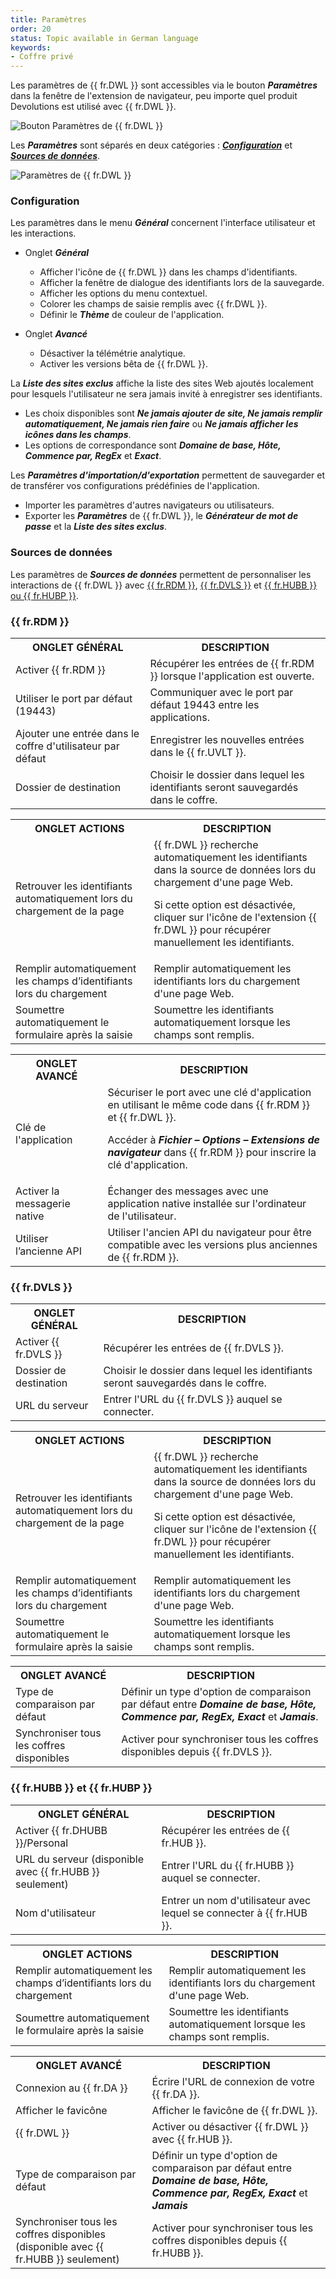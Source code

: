 ```yaml
---
title: Paramètres
order: 20
status: Topic available in German language
keywords:
- Coffre privé
---
```

Les paramètres de {{ fr.DWL }} sont accessibles via le bouton ***Paramètres*** dans la fenêtre de l'extension de navigateur, peu importe quel produit Devolutions est utilisé avec {{ fr.DWL }}.  

![Bouton Paramètres de {{ fr.DWL }}](https://webdevolutions.azureedge.net/docs/fr/dwl/Dwl2001.png)  

Les ***Paramètres*** sont séparés en deux catégories : <a href="#configuration">***Configuration***</a> et <a href="#source">***Sources de données***</a>.  

![Paramètres de {{ fr.DWL }}](https://webdevolutions.azureedge.net/docs/fr/dwl/Dwl4027.png)

### Configuration <a name="configuration"></a>

Les paramètres dans le menu ***Général*** concernent l'interface utilisateur et les interactions.  

* Onglet ***Général***  
	* Afficher l'icône de {{ fr.DWL }} dans les champs d'identifiants.  
	* Afficher la fenêtre de dialogue des identifiants lors de la sauvegarde.  
	* Afficher les options du menu contextuel.  
	* Colorer les champs de saisie remplis avec {{ fr.DWL }}.  
	* Définir le ***Thème*** de couleur de l'application.  

* Onglet ***Avancé***  
	* Désactiver la télémétrie analytique.  
	* Activer les versions bêta de {{ fr.DWL }}.  
	
La ***Liste des sites exclus*** affiche la liste des sites Web ajoutés localement pour lesquels l'utilisateur ne sera jamais invité à enregistrer ses identifiants.  

* Les choix disponibles sont ***Ne jamais ajouter de site, Ne jamais remplir automatiquement, Ne jamais rien faire*** ou ***Ne jamais afficher les icônes dans les champs***.  
* Les options de correspondance sont ***Domaine de base, Hôte, Commence par, RegEx*** et ***Exact***.  

Les ***Paramètres d'importation/d'exportation*** permettent de sauvegarder et de transférer vos configurations prédéfinies de l'application.  

* Importer les paramètres d'autres navigateurs ou utilisateurs.  
* Exporter les ***Paramètres*** de {{ fr.DWL }}, le ***Générateur de mot de passe*** et la ***Liste des sites exclus***.  

### Sources de données <a name="source"></a>

Les paramètres de ***Sources de données*** permettent de personnaliser les interactions de {{ fr.DWL }} avec <a href="#rdm">{{ fr.RDM }}</a>, <a href="#server">{{ fr.DVLS }}</a> et <a href="#hub">{{ fr.HUBB }} ou {{ fr.HUBP }}</a>.  

### {{ fr.RDM }} <a name="rdm"></a>

<table>
	<tr>
		<th>
ONGLET GÉNÉRAL 
		</th>
		<th>
DESCRIPTION 
		</th>
	</tr>
	<tr>
		<td>
Activer {{ fr.RDM }} 
		</td>
		<td>
Récupérer les entrées de {{ fr.RDM }} lorsque l'application est ouverte. 
		</td>
	</tr>
	<tr>
		<td>
Utiliser le port par défaut (19443) 
		</td>
		<td>
Communiquer avec le port par défaut 19443 entre les applications. 
		</td>
	</tr>
	<tr>
		<td>
Ajouter une entrée dans le coffre d'utilisateur par défaut 
		</td>
		<td>
Enregistrer les nouvelles entrées dans le {{ fr.UVLT }}. 
		</td>
	</tr>
	<tr>
		<td>
Dossier de destination 
		</td>
		<td>
Choisir le dossier dans lequel les identifiants seront sauvegardés dans le coffre. 
		</td>
	</tr>
</table>

<table>
	<tr>
		<th>
ONGLET ACTIONS 
		</th>
		<th>
DESCRIPTION 
		</th>
	</tr>
	<tr>
		<td>
Retrouver les identifiants automatiquement lors du chargement de la page 
		</td>
		<td>
{{ fr.DWL }} recherche automatiquement les identifiants dans la source de données lors du chargement d'une page Web. <br>

Si cette option est désactivée, cliquer sur l'icône de l'extension {{ fr.DWL }} pour récupérer manuellement les identifiants. 
		</td>
	</tr>
	<tr>
		<td>
Remplir automatiquement les champs d’identifiants lors du chargement 
		</td>
		<td>
Remplir automatiquement les identifiants lors du chargement d'une page Web. 
		</td>
	</tr>
	<tr>
		<td>
Soumettre automatiquement le formulaire après la saisie 
		</td>
		<td>
Soumettre les identifiants automatiquement lorsque les champs sont remplis. 
		</td>
	</tr>
</table>

<table>
	<tr>
		<th>
ONGLET AVANCÉ 
		</th>
		<th>
DESCRIPTION 
		</th>
	</tr>
	<tr>
		<td>
Clé de l'application 
		</td>
		<td>
Sécuriser le port avec une clé d'application en utilisant le même code dans {{ fr.RDM }} et {{ fr.DWL }}. <br>

Accéder à <b><i>Fichier – Options – Extensions de navigateur</b></i> dans {{ fr.RDM }} pour inscrire la clé d'application. 
		</td>
	</tr>
	<tr>
		<td>
Activer la messagerie native 
		</td>
		<td>
Échanger des messages avec une application native installée sur l'ordinateur de l'utilisateur. 
		</td>
	</tr>
	<tr>
		<td>
Utiliser l’ancienne API 
		</td>
		<td>
Utiliser l'ancien API du navigateur pour être compatible avec les versions plus anciennes de {{ fr.RDM }}. 
		</td>
	</tr>
</table>

### {{ fr.DVLS }} <a name="server"></a>

<table>
	<tr>
		<th>
ONGLET GÉNÉRAL 
		</th>
		<th>
DESCRIPTION 
		</th>
	</tr>
	<tr>
		<td>
Activer {{ fr.DVLS }} 
		</td>
		<td>
Récupérer les entrées de {{ fr.DVLS }}. 
		</td>
	</tr>
	<tr>
		<td>
Dossier de destination 
		</td>
		<td>
Choisir le dossier dans lequel les identifiants seront sauvegardés dans le coffre. 
		</td>
	</tr>
	<tr>
		<td>
URL du serveur 
		</td>
		<td>
Entrer l'URL du {{ fr.DVLS }} auquel se connecter. 
		</td>
	</tr>
</table>

<table>
	<tr>
		<th>
ONGLET ACTIONS 
		</th>
		<th>
DESCRIPTION 
		</th>
	</tr>
	<tr>
		<td>
Retrouver les identifiants automatiquement lors du chargement de la page 
		</td>
		<td>
{{ fr.DWL }} recherche automatiquement les identifiants dans la source de données lors du chargement d'une page Web. <br>

Si cette option est désactivée, cliquer sur l'icône de l'extension {{ fr.DWL }} pour récupérer manuellement les identifiants. 
		</td>
	</tr>
	<tr>
		<td>
Remplir automatiquement les champs d’identifiants lors du chargement 
		</td>
		<td>
Remplir automatiquement les identifiants lors du chargement d'une page Web. 
		</td>
	</tr>
	<tr>
		<td>
Soumettre automatiquement le formulaire après la saisie 
		</td>
		<td>
Soumettre les identifiants automatiquement lorsque les champs sont remplis. 
		</td>
	</tr>
</table>

<table>
	<tr>
		<th>
ONGLET AVANCÉ 
		</th>
		<th>
DESCRIPTION 
		</th>
	</tr>
	<tr>
		<td>
Type de comparaison par défaut 
		</td>
		<td>
Définir un type d'option de comparaison par défaut entre <b><i>Domaine de base, Hôte, Commence par, RegEx, Exact</b></i> et <b><i>Jamais</b></i>. 
		</td>
	</tr>
	<tr>
		<td>
Synchroniser tous les coffres disponibles 
		</td>
		<td>
Activer pour synchroniser tous les coffres disponibles depuis {{ fr.DVLS }}. 
		</td>
	</tr>
</table>

### {{ fr.HUBB }} et {{ fr.HUBP }} <a name="hub"></a>

<table>
	<tr>
		<th>
ONGLET GÉNÉRAL 
		</th>
		<th>
DESCRIPTION 
		</th>
	</tr>
	<tr>
		<td>
Activer {{ fr.DHUBB }}/Personal 
		</td>
		<td>
Récupérer les entrées de {{ fr.HUB }}. 
		</td>
	</tr>
	<tr>
		<td>
URL du serveur (disponible avec {{ fr.HUBB }} seulement) 
		</td>
		<td>
Entrer l'URL du {{ fr.HUBB }} auquel se connecter. 
		</td>
	</tr>
	<tr>
		<td>
Nom d'utilisateur 
		</td>
		<td>
Entrer un nom d'utilisateur avec lequel se connecter à {{ fr.HUB }}. 
		</td>
	</tr>
</table>

<table>
	<tr>
		<th>
ONGLET ACTIONS 
		</th>
		<th>
DESCRIPTION 
		</th>
	</tr>
	<tr>
		<td>
Remplir automatiquement les champs d’identifiants lors du chargement 
		</td>
		<td>
Remplir automatiquement les identifiants lors du chargement d'une page Web. 
		</td>
	</tr>
	<tr>
		<td>
Soumettre automatiquement le formulaire après la saisie 
		</td>
		<td>
Soumettre les identifiants automatiquement lorsque les champs sont remplis. 
		</td>
	</tr>
</table>

<table>
	<tr>
		<th>
ONGLET AVANCÉ 
		</th>
		<th>
DESCRIPTION 
		</th>
	</tr>
	<tr>
		<td>
Connexion au {{ fr.DA }}
		</td>
		<td>
Écrire l'URL de connexion de votre {{ fr.DA }}. 
		</td>
	</tr>
	<tr>
		<td>
Afficher le favicône 
		</td>
		<td>
Afficher le favicône de {{ fr.DWL }}. 
		</td>
	</tr>
	<tr>
		<td>
{{ fr.DWL }} 
		</td>
		<td>
Activer ou désactiver {{ fr.DWL }} avec {{ fr.HUB }}. 
		</td>
	</tr>
	<tr>
		<td>
Type de comparaison par défaut 
		</td>
		<td>
Définir un type d'option de comparaison par défaut entre <b><i>Domaine de base, Hôte, Commence par, RegEx, Exact</b></i> et <b><i>Jamais</b></i> 
		</td>
	</tr>
	<tr>
		<td>
Synchroniser tous les coffres disponibles (disponible avec {{ fr.HUBB }} seulement) 
		</td>
		<td>
Activer pour synchroniser tous les coffres disponibles depuis {{ fr.HUBB }}. 
		</td>
	</tr>
</table>
